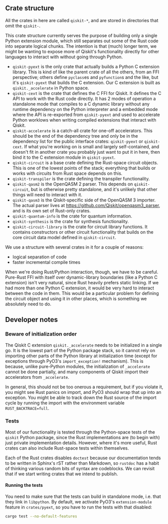 ## Crate structure

All the crates in here are called `qiskit-*`, and are stored in directories that omit the `qiskit-`.

This crate structure currently serves the purpose of building only a single Python extension module, which still separates out some of the Rust code into separate logical chunks.
The intention is that (much) longer term, we might be wanting to expose more of Qiskit's functionality directly for other languages to interact with without going through Python.

* `qiskit-pyext` is the only crate that actually builds a Python C extension library.
  This is kind of like the parent crate of all the others, from an FFI perspective; others define `pyclass`es and `pyfunction`s and the like, but it's `qiskit-pyext` that builds the C extension.
  Our C extension is built as `qiskit._accelerate` in Python space.
* `qiskit-cext` is the crate that defines the C FFI for Qiskit. It defines the C API to work with the Rust code directly. It has 2 modes of operation a standalone mode
  that compiles to a C dynamic library without any runtime dependency on the Python interpreter and a embedded mode where the API is re-exported from `qiskit-pyext`
  and used to accelerate Python worklows when writing compiled extensions that interact with Qiskit.
* `qiskit-accelerate` is a catch-all crate for one-off accelerators. This should be the end of the dependency tree and only be in the dependency list for the public
  interface crates: `qiskit-pyext` or `qiskit-cext`. If what you're working on is small and largely self-contained, and doesn't fit in another crate you probably just
  want to put it in here, then bind it to the C extension module in `qiskit-pyext`.
* `qiskit-circuit` is a base crate defining the Rust-space circuit objects.
  This is one of the lowest points of the stack; everything that builds or works with circuits from Rust space depends on this.
* `qiskit-transpiler` is the crate defining the transpiler functionality.
* `qiskit-qasm2` is the OpenQASM 2 parser.
  This depends on `qiskit-circuit`, but is otherwise pretty standalone, and it's unlikely that other things will need to interact with it.
* `qiskit-qasm3` is the Qiskit-specific side of the OpenQASM 3 importer.
  The actual parser lives at https://github.com/Qiskit/openqasm3_parser, and is its own set of Rust-only crates.
* `qiskit-quantum-info` is the crate for quantum information.
* `qiskit-synthesis` is the crate for synthesis functionality.
* `qiskit-circuit-library` is the crate for circuit library functions. It contains constructors or other
  circuit functionality that builds on the core circuit data model defined in `qiskit-circuit`.

We use a structure with several crates in it for a couple of reasons:

* logical separation of code
* faster incremental compile times

When we're doing Rust/Python interaction, though, we have to be careful.
Pure-Rust FFI with itself over dynamic-library boundaries (like a Python C extension) isn't very natural, since Rust heavily prefers static linking.
If we had more than one Python C extension, it would be very hard to interact between the code in them.
This would be a particular problem for defining the circuit object and using it in other places, which is something we absolutely need to do.

## Developer notes

### Beware of initialization order

The Qiskit C extension `qiskit._accelerate` needs to be initialized in a single go.
It is the lowest part of the Python package stack, so it cannot rely on importing other parts of the Python library at initialization time (except for exceptions through PyO3's `import_exception!` mechanism).
This is because, unlike pure-Python modules, the initialization of `_accelerate` cannot be done partially, and many components of Qiskit import their accelerators from `_accelerate`.

In general, this should not be too onerous a requirement, but if you violate it, you might see Rust panics on import, and PyO3 should wrap that up into an exception.
You might be able to track down the Rust source of the import cycle by running the import with the environment variable `RUST_BACKTRACE=full`.


### Tests

Most of our functionality is tested through the Python-space tests of the `qiskit` Python package, since the Rust implementations are (to begin with) just private implementation details.
However, where it's more useful, Rust crates can also include Rust-space tests within themselves.

Each of the Rust crates disables `doctest` because our documentation tends to be written in Sphinx's rST rather than Markdown, so `rustdoc` has a habit of thinking various random bits of syntax are codeblocks.
We can revisit that if we start writing crates that we intend to publish.

#### Running the tests

You need to make sure that the tests can build in standalone mode, i.e. that they link in `libpython`.
By default, we activate PyO3's `extension-module` feature in `crates/pyext`, so you have to run the tests with that disabled:

```bash
cargo test --no-default-features
